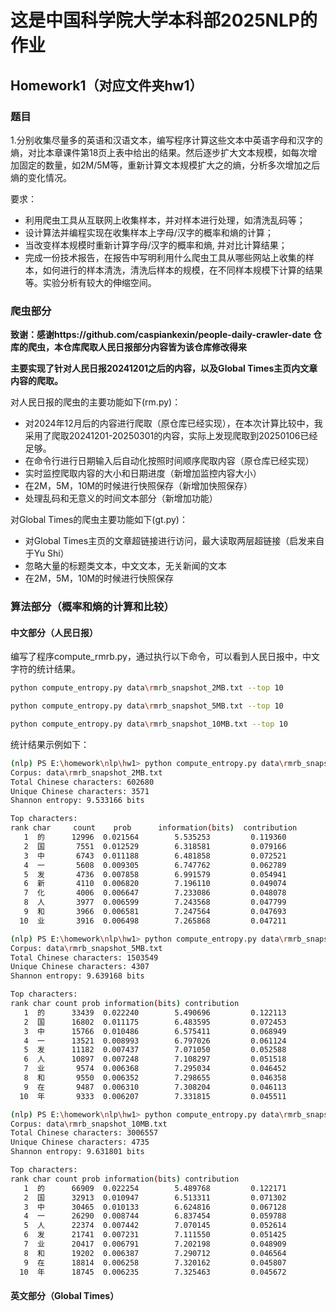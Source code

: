 # 这是中国科学院大学本科部2025NLP的作业
## Homework1（对应文件夹hw1）
### 题目
1.分别收集尽量多的英语和汉语文本，编写程序计算这些文本中英语字母和汉字的熵，对比本章课件第18页上表中给出的结果。然后逐步扩大文本规模，如每次增加固定的数量，如2M/5M等，重新计算文本规模扩大之的熵，分析多次增加之后熵的变化情况。

要求：

- 利用爬虫工具从互联网上收集样本，并对样本进行处理，如清洗乱码等；
- 设计算法并编程实现在收集样本上字母/汉字的概率和熵的计算；
- 当改变样本规模时重新计算字母/汉字的概率和熵, 并对比计算结果；
- 完成一份技术报告，在报告中写明利用什么爬虫工具从哪些网站上收集的样本，如何进行的样本清洗，清洗后样本的规模，在不同样本规模下计算的结果等。实验分析有较大的伸缩空间。

### 爬虫部分
**致谢：感谢https://github.com/caspiankexin/people-daily-crawler-date 仓库的爬虫，本仓库爬取人民日报部分内容皆为该仓库修改得来**

**主要实现了针对人民日报20241201之后的内容，以及Global Times主页内文章内容的爬取。**

对人民日报的爬虫的主要功能如下(rm.py)：

- 对2024年12月后的内容进行爬取（原仓库已经实现），在本次计算比较中，我采用了爬取20241201-20250301的内容，实际上发现爬取到20250106已经足够。
- 在命令行进行日期输入后自动化按照时间顺序爬取内容（原仓库已经实现）
- 实时监控爬取内容的大小和日期进度（新增加监控内容大小）
- 在2M，5M，10M的时候进行快照保存（新增加快照保存）
- 处理乱码和无意义的时间文本部分（新增加功能）

对Global Times的爬虫主要功能如下(gt.py)：

- 对Global Times主页的文章超链接进行访问，最大读取两层超链接（启发来自于Yu Shi）
- 忽略大量的标题类文本，中文文本，无关新闻的文本
- 在2M，5M，10M的时候进行快照保存

### 算法部分（概率和熵的计算和比较）

#### 中文部分（人民日报）
编写了程序compute_rmrb.py，通过执行以下命令，可以看到人民日报中，中文字符的统计结果。

```bash
python compute_entropy.py data\rmrb_snapshot_2MB.txt --top 10
```
```bash
python compute_entropy.py data\rmrb_snapshot_5MB.txt --top 10
```
```bash
python compute_entropy.py data\rmrb_snapshot_10MB.txt --top 10
```
统计结果示例如下：

```bash
(nlp) PS E:\homework\nlp\hw1> python compute_entropy.py data\rmrb_snapshot_2MB.txt --top 10
Corpus: data\rmrb_snapshot_2MB.txt
Total Chinese characters: 602680
Unique Chinese characters: 3571
Shannon entropy: 9.533166 bits

Top characters:
rank char     count    prob      information(bits)  contribution
   1  的      12996  0.021564        5.535253         0.119360
   2  国       7551  0.012529        6.318581         0.079166
   3  中       6743  0.011188        6.481858         0.072521
   4  一       5608  0.009305        6.747762         0.062789
   5  发       4736  0.007858        6.991579         0.054941
   6  新       4110  0.006820        7.196110         0.049074
   7  化       4006  0.006647        7.233086         0.048078
   8  人       3977  0.006599        7.243568         0.047799
   9  和       3966  0.006581        7.247564         0.047693
  10  业       3916  0.006498        7.265868         0.047211
```

```bash
(nlp) PS E:\homework\nlp\hw1> python compute_entropy.py data\rmrb_snapshot_5MB.txt --top 10
Corpus: data\rmrb_snapshot_5MB.txt
Total Chinese characters: 1503549
Unique Chinese characters: 4307
Shannon entropy: 9.639168 bits

Top characters:
rank char count prob information(bits) contribution
   1  的      33439  0.022240        5.490696         0.122113
   2  国      16802  0.011175        6.483595         0.072453
   3  中      15766  0.010486        6.575411         0.068949
   4  一      13521  0.008993        6.797026         0.061124
   5  发      11182  0.007437        7.071050         0.052588
   6  人      10897  0.007248        7.108297         0.051518
   7  业       9574  0.006368        7.295034         0.046452
   8  和       9550  0.006352        7.298655         0.046358
   9  在       9487  0.006310        7.308204         0.046113
  10  年       9333  0.006207        7.331815         0.045511
```

```bash
(nlp) PS E:\homework\nlp\hw1> python compute_entropy.py data\rmrb_snapshot_10MB.txt --top 10
Corpus: data\rmrb_snapshot_10MB.txt
Total Chinese characters: 3006557
Unique Chinese characters: 4735
Shannon entropy: 9.631801 bits

Top characters:
rank char count prob information(bits) contribution
   1  的      66909  0.022254        5.489768         0.122171
   2  国      32913  0.010947        6.513311         0.071302
   3  中      30465  0.010133        6.624816         0.067128
   4  一      26290  0.008744        6.837454         0.059788
   5  人      22374  0.007442        7.070145         0.052614
   6  发      21741  0.007231        7.111550         0.051425
   7  业      20417  0.006791        7.202198         0.048909
   8  和      19202  0.006387        7.290712         0.046564
   9  在      18814  0.006258        7.320162         0.045807
  10  年      18745  0.006235        7.325463         0.045672
```




#### 英文部分（Global Times）
